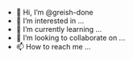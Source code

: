 - 👋 Hi, I’m @greish-done
- 👀 I’m interested in ...
- 🌱 I’m currently learning ...
- 💞️ I’m looking to collaborate on ...
- 📫 How to reach me ...

<!---
greish-done/greish-done is a ✨ special ✨ repository because its `README.md` (this file) appears on your GitHub profile.
You can click the Preview link to take a look at your changes.
--->
